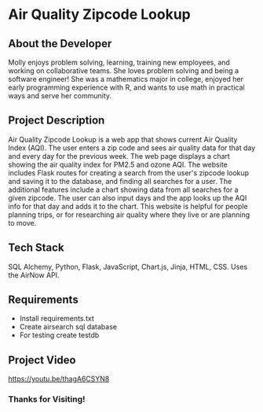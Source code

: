 # Air Quality Zipcode Lookup

## About the Developer

Molly enjoys problem solving, learning, training new employees, and working on collaborative teams.  She loves problem solving and being a software engineer!  She was a mathematics major in college, enjoyed her early programming experience with R, and wants to use math in practical ways and serve her community.

## Project Description

Air Quality Zipcode Lookup is a web app that shows current Air Quality Index (AQI).  The user enters a zip code and sees air quality data for that day and every day for the previous week.   The web page displays a chart showing the air quality index for PM2.5 and ozone AQI.  The website includes Flask routes for creating a search from the user's zipcode lookup and saving it to the database,  and finding all searches for a user. The additional features include a chart showing data from all searches for a given zipcode.  The user can also input days and the app looks up the AQI info for that day and adds it to the chart.  This website is helpful for people planning trips, or for researching air quality where they live or are planning to move.

## Tech Stack

SQL Alchemy, Python, Flask, JavaScript, Chart.js, Jinja, HTML, CSS.
Uses the AirNow API. 

## Requirements

- Install requirements.txt
- Create airsearch sql database
- For testing create testdb

## Project Video

https://youtu.be/thagA6CSYN8

### Thanks for Visiting! 
